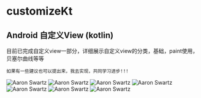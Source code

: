 # customizeKt
## Android  自定义View (kotlin)

目前已完成自定义view一部分，详细展示自定义view的分类，基础，paint使用，贝塞尔曲线等等

```!
如果有一些建议也可以提出来，我去实现，共同学习进步!!!
```

![Aaron Swartz](http://121.5.54.115/customizekt/11590326060.png) 
![Aaron Swartz](https://github.com/tzt1994/imageLib/blob/master/NotificationTest/21590326061_.pic.jpg)
![Aaron Swartz](https://github.com/tzt1994/imageLib/blob/master/NotificationTest/31590326062_.pic.jpg)
![Aaron Swartz](https://github.com/tzt1994/imageLib/blob/master/NotificationTest/41590326063_.pic.jpg)
![Aaron Swartz](https://github.com/tzt1994/imageLib/blob/master/NotificationTest/51590326064_.pic.jpg)
![Aaron Swartz](https://github.com/tzt1994/imageLib/blob/master/NotificationTest/61590326065_.pic.jpg)
![Aaron Swartz](https://github.com/tzt1994/imageLib/blob/master/NotificationTest/71590326066_.pic.jpg)
